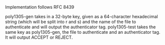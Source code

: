 Implementation follows RFC 8439

poly1305-gen takes in a 32-byte key, given as a 64-character hexadecimal string (which will be split into r and s) and the name of the file to authenticate and will output the authenticator tag.
poly1305-test takes the same key as poly1305-gen, the file to authenticate and an authenticator tag. It will output ACCEPT or REJECT.
